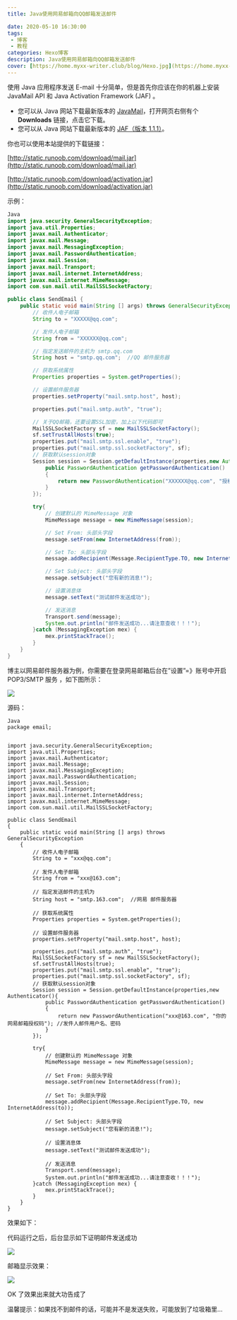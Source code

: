 ```yaml
---
title: Java使用网易邮箱向QQ邮箱发送邮件

date: 2020-05-10 16:30:00
tags:
 - 博客
 - 教程
categories: Hexo博客
description: Java使用网易邮箱向QQ邮箱发送邮件
cover: [https://home.myxx-writer.club/blog/Hexo.jpg](https://home.myxx-writer.club/blog/Hexo.jpg)
---
```


使用 Java 应用程序发送 E-mail 十分简单，但是首先你应该在你的机器上安装 JavaMail API 和 Java Activation Framework (JAF) 。

- 您可以从 Java 网站下载最新版本的 [JavaMail](http://www.oracle.com/technetwork/java/javamail/index.html)，打开网页右侧有个 **Downloads** 链接，点击它下载。
- 您可以从 Java 网站下载最新版本的 [JAF（版本 1.1.1）](http://www.oracle.com/technetwork/articles/java/index-135046.html)。

你也可以使用本站提供的下载链接：

[http://static.runoob.com/download/mail.jar](http://static.runoob.com/download/mail.jar)

[http://static.runoob.com/download/activation.jar](http://static.runoob.com/download/activation.jar)

示例：

```java
Java
import java.security.GeneralSecurityException;
import java.util.Properties;
import javax.mail.Authenticator;
import javax.mail.Message;
import javax.mail.MessagingException;
import javax.mail.PasswordAuthentication;
import javax.mail.Session;
import javax.mail.Transport;
import javax.mail.internet.InternetAddress;
import javax.mail.internet.MimeMessage;
import com.sun.mail.util.MailSSLSocketFactory;

public class SendEmail {
    public static void main(String [] args) throws GeneralSecurityException  {
        // 收件人电子邮箱
        String to = "XXXXX@qq.com";

        // 发件人电子邮箱
        String from = "XXXXXX@qq.com";

        // 指定发送邮件的主机为 smtp.qq.com
        String host = "smtp.qq.com";  //QQ 邮件服务器

        // 获取系统属性
        Properties properties = System.getProperties();

        // 设置邮件服务器
        properties.setProperty("mail.smtp.host", host);

        properties.put("mail.smtp.auth", "true");

        // 关于QQ邮箱，还要设置SSL加密，加上以下代码即可
        MailSSLSocketFactory sf = new MailSSLSocketFactory();
        sf.setTrustAllHosts(true);
        properties.put("mail.smtp.ssl.enable", "true");
        properties.put("mail.smtp.ssl.socketFactory", sf);
        // 获取默认session对象
        Session session = Session.getDefaultInstance(properties,new Authenticator(){
            public PasswordAuthentication getPasswordAuthentication()
            {
                return new PasswordAuthentication("XXXXXX@qq.com", "授权码"); //发件人邮件用户名、授权码
            }
        });

        try{
            // 创建默认的 MimeMessage 对象
            MimeMessage message = new MimeMessage(session);

            // Set From: 头部头字段
            message.setFrom(new InternetAddress(from));

            // Set To: 头部头字段
            message.addRecipient(Message.RecipientType.TO, new InternetAddress(to));

            // Set Subject: 头部头字段
            message.setSubject("您有新的消息!");

            // 设置消息体
            message.setText("测试邮件发送成功");

            // 发送消息
            Transport.send(message);
            System.out.println("邮件发送成功...请注意查收！！！");
        }catch (MessagingException mex) {
            mex.printStackTrace();
        }
    }
}
```

博主以网易邮件服务器为例，你需要在登录网易邮箱后台在”设置”=》账号中开启 POP3/SMTP 服务 ，如下图所示：

[![](https://s1.ax1x.com/2020/08/01/aGZIK0.jpg#align=left&display=inline&height=922&margin=%5Bobject%20Object%5D&originHeight=922&originWidth=1033&status=done&style=none&width=1033)](https://s1.ax1x.com/2020/08/01/aGZIK0.jpg)

源码：

```
Java
package email;


import java.security.GeneralSecurityException;
import java.util.Properties;
import javax.mail.Authenticator;
import javax.mail.Message;
import javax.mail.MessagingException;
import javax.mail.PasswordAuthentication;
import javax.mail.Session;
import javax.mail.Transport;
import javax.mail.internet.InternetAddress;
import javax.mail.internet.MimeMessage;
import com.sun.mail.util.MailSSLSocketFactory;

public class SendEmail
{
    public static void main(String [] args) throws GeneralSecurityException
    {
        // 收件人电子邮箱
        String to = "xxx@qq.com";

        // 发件人电子邮箱
        String from = "xxx@163.com";

        // 指定发送邮件的主机为
        String host = "smtp.163.com";  //网易 邮件服务器

        // 获取系统属性
        Properties properties = System.getProperties();

        // 设置邮件服务器
        properties.setProperty("mail.smtp.host", host);

        properties.put("mail.smtp.auth", "true");
        MailSSLSocketFactory sf = new MailSSLSocketFactory();
        sf.setTrustAllHosts(true);
        properties.put("mail.smtp.ssl.enable", "true");
        properties.put("mail.smtp.ssl.socketFactory", sf);
        // 获取默认session对象
        Session session = Session.getDefaultInstance(properties,new Authenticator(){
            public PasswordAuthentication getPasswordAuthentication()
            {
                return new PasswordAuthentication("xxx@163.com", "你的网易邮箱授权码"); //发件人邮件用户名、密码
            }
        });

        try{
            // 创建默认的 MimeMessage 对象
            MimeMessage message = new MimeMessage(session);

            // Set From: 头部头字段
            message.setFrom(new InternetAddress(from));

            // Set To: 头部头字段
            message.addRecipient(Message.RecipientType.TO, new InternetAddress(to));

            // Set Subject: 头部头字段
            message.setSubject("您有新的消息!");

            // 设置消息体
            message.setText("测试邮件发送成功");

            // 发送消息
            Transport.send(message);
            System.out.println("邮件发送成功...请注意查收！！！");
        }catch (MessagingException mex) {
            mex.printStackTrace();
        }
    }
}
```

效果如下：

代码运行之后，后台显示如下证明邮件发送成功

[![](https://s1.ax1x.com/2020/08/01/aGeXTS.png#align=left&display=inline&height=319&margin=%5Bobject%20Object%5D&originHeight=319&originWidth=886&status=done&style=none&width=886)](https://s1.ax1x.com/2020/08/01/aGeXTS.png)

邮箱显示效果：

[![](https://s1.ax1x.com/2020/08/01/aGnmE8.png#align=left&display=inline&height=549&margin=%5Bobject%20Object%5D&originHeight=549&originWidth=1013&status=done&style=none&width=1013)](https://s1.ax1x.com/2020/08/01/aGnmE8.png)

OK 了效果出来就大功告成了

温馨提示：如果找不到邮件的话，可能并不是发送失败，可能放到了垃圾箱里…
